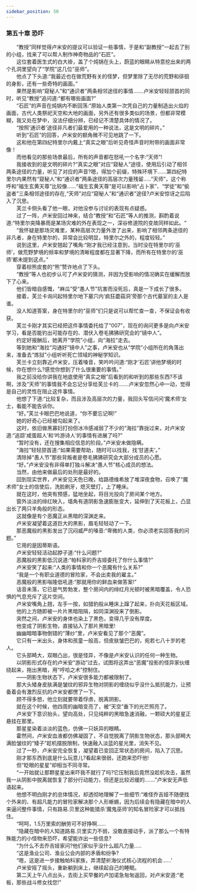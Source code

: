 ```yaml
---
sidebar_position: 50
---
```

### 第五十章 恐吓  


　　“教授”同样觉得卢米安的提议可以验证一些事情，于是和“副教授”一起去了别的小组，找来了可以帮人制作神奇物品的“石匠”。  
　　这位套着医生式的白大褂，盖了个炖锅在头上，蔚蓝的眼睛从特意挖出来的两个孔洞里望向了“学院”这几位“巫师”。  
　　他点了下头道:“我最近也在做荒野有关的怪梦，但梦里除了无尽的荒野和徘徊的身影，还有一些奇特的画面。”  
　　果然是影响“窥秘人”和“通识者”两条相邻途径的事情…….卢米安轻轻颔首的同时，听见“教授”追问道:“都有哪些画面?”  
　　“石匠”的声音在炖锅内不断回荡:“原始人类第一次凭自己的力量制造出火焰的画面，古代人类祭祀天空和大地的画面，另外还有很多类似的场景，但都非常模糊，我又处在梦中，没法仔细分辨，已经记不清楚具体的情况了。  
　　“按照‘通识者’途径非凡者们最爱用的一种说法，这是文明的碎片。”  
　　听到“石匠”的回答，卢米安的额角微不可见地跳了一下。  
　　这和他在第四纪特里尔内戴上“真实之眼”后听见奇怪声音时附带的画面非常像！  
　　而他看见的那些场景最后，所有的声音都在怒吼一个名字:“天师”!  
　　我接收到的是文明的碎片?“真实之眼”对应“窥秘人”途径，使用后引动了相邻两条途径的力量，听见了对应的声音?嗯，得加个前缀，特殊环境下......第四纪特里尔内果然有“窥秘人”和“通识者”两条途径的高层次力量残留.....“天师”，这个称呼和“福生玄黄天尊”比较像...…“福生玄黄天尊”是可以影响“占卜家”、“学徒”和“偷盗者”三条相邻途径的存在,“天师”对应“窥秘人”和“通识者”途径?卢米安惊讶之后陷入了沉思。  
　　芙兰卡侧头看了他一眼，对他没参与讨论的表现有点疑惑。  
　　过了一阵，卢米安回过神来，结合“教授”和“石匠”等人的推测，斟酌着说道:“特里尔突降暴雨是某场灾难的外在表现之一，深谷修道院的变故同样如此。“  
　　“我怀疑是那场灾难里，某种高层次力量外泄了出来，影响了相邻两条途径的非凡者，身在特里尔的，异常会比较明显，特里尔之外的，程度较轻。”  
　　说到这里，卢米安翘起了嘴角:“刚才我已经注意到，当时没在特里尔的‘巫师’，做荒野梦境的频率和梦境的清晰程度都在显著下降，而所有在特里尔的‘巫师’都未提到这点。”  
　　穿着棕熊皮套的“熊”赞许地点了下头。  
　　“教授”等人也初步认可了卢米安的猜测，并因为受影响的情况确实在缓解而放下了心来。  
　　他们皆暗自感慨，“麻瓜”受“愚人节”坑害而没死后，真是一下成长了很多。  
　　接着，芙兰卡询问起特里尔地下墓穴内‘疯狂蘑菇洞’旁那个古代墓室的主人是谁。  
　　没人知道答案，身在特里尔的“巫师”们只是说可以帮忙查一查，不保证会有收获。  
　　芙兰卡刚才其实已经把这件事情委托给了“007”，现在的询问更多是向卢米安学习，看是否能钓出可能存在的、潜伏入卷毛狒狒研究会的“镜中人”。  
　　约定好报酬后，她离开“学院”小组，向“海拉”走去。  
　　等到她和“海拉”沟通好“镜中人”之事，卢米安也从“学院”小组所在的角落出来，准备去“炼狱”小组听听死亡领域的神秘学知识。  
　　芙兰卡立刻靠近卢米安，压着嗓音，笑吟吟问道:“刚才‘石匠’讲他梦境的时候，你在想什么?感觉你想到了什么很重要的事情。”  
　　我之前没给你讲我在地底使用“真实之眼”后看到的和听到的那些东西?不该啊，涉及“天师”的事情我不会忘记分享给芙兰卡的…….卢米安忽然心中一动，觉得是自己的灵性在阻止这件事情。  
　　他想了下道:“比较复杂，而且涉及高层次的力量，我回头写信问问‘魔术师’女士，看能不能告诉你。  
　　“好。”芙兰卡眼巴巴地说道，“你不要忘记啊!”  
　　她的好奇心已经被勾起来了。  
　　这时，依旧做黑寡妇打扮但冰冷感减弱了不少的“海拉”靠拢过来，对卢米安道:“追踪‘咸蛋超人’和‘吟游诗人’的事情有进展了吗?”  
　　“暂时没有，还在搜集相应信息的阶段。”卢米安未做隐瞒。  
　　“海拉”轻轻颔首道:“如果需要帮助，随时可以找我，找‘甘道夫’。”  
　　清除掉“愚人节”那些背叛者是卷毛狒狒研究会大部分成员的心愿。  
　　“好。”卢米安没有非得单打独斗解决“愚人节”核心成员的想法。  
　　当然，由他来做最后的处刑是最好的。  
　　回到现实世界，卢米安见天色已晚，给路德维希放了堆深夜食物，召唤了“魔术师”女士的信使后，洗脸刷牙，熄灭壁灯，上了睡床。  
　　就在这时，他突有预感，猛地坐起，将目光投向了房间某个地方。  
　　窗外淡淡的绯红映入，墙角有道阴影急速膨胀变大，延伸到了天花板上，凸显出长了两只羊角般的形态。  
　　这就像是有个恶魔正从黑暗的深渊走来。  
　　卢米安凝望着这道巨大的黑影，眉毛轻轻动了一下。  
　　那恶魔般的黑影发出了沉闷威严的嗓音:“卑微的人类，你必须老实回答我的问题。”  
　　它用的是因蒂斯语。  
　　卢米安轻轻活动起脖子道:“什么问题?”  
　　恶魔般的黑影低沉说道:“帕科家的乔吉娅委托了你什么事情?”  
　　卢米安笑了起来:“人类的事情和你一个恶魔有什么关系?”  
　　“我是一个有职业道德的冒险家，不会出卖我的雇主。”  
　　恶魔般的黑影嗡隆低吼道:“那就用你的鲜血来做答案!”  
　　话音未落，它已是气势勃发，整个房间内的绯红月光顿时被黑暗覆盖，令人恐惧的气息充斥了这片空间。  
　　卢米安嘴角上翘，左手一按，如猎豹般从睡床上蹿了起来，扑向天花板区域。  
　　他的上方随即被一片片黑暗阻隔，如同深渊投来了倒影。  
　　突然之间，卢米安的身体也染上了黑色，变得几乎没有厚度。  
　　他变成了阴影生物，直接钻入了那片黑暗里!  
　　幽幽暗暗事物倒错的“薄纱”里，卢米安看见了那个“恶魔”。  
　　它只有一米出头，身体和孩童一般高，但皮肤皱巴巴的，宛若七八十岁的老人。  
　　它头部畸大，双眼凸出，很是怪异，不像是卢米安认识的任何一种生物。  
　　以阴影形式存在的卢米安“游动”过去，试图将这弄出“恶魔”投影的怪异家伙缠绕起来，拖出黑暗，用“哼哈之术”控制住。  
　　——阴影生物状态下，卢米安很多能力都被限制了。  
　　那大头矮身皮肤满是皱纹的邪异生物对阴影的缠绕似乎没什么抵抗能力，让预备着会有激烈反抗的卢米安都愣了一下。  
　　顾不得多想，他立刻就要带着俘虏，脱离阴影。  
　　就在这个时候，他四周的幽暗变亮了，被“天空”垂下的光芒照亮了。  
　　卢米安下意识抬头，望向高处，只见纯粹的黑暗急速消融，一颗硕大的星星正悬挂在那里。  
　　那星星染着淡淡的蓝色，仿佛一只妖异的眼睛。  
　　霍然间，卢米安血液都仿佛凝固了，不自觉脱离了阴影生物状态，那头部畸大满脸皱纹的“矮子”趁机摆脱限制，快速融入淡蓝的星光里，消失不见。  
　　过了一秒，卢米安完全恢复，凝望着已变回正常状态的房间，陷入了沉思。  
　　刚才那东西到底是什么玩意儿?看起来很弱，还跑来恐吓他!  
　　但“眨眼的星星”却相当不同寻常。  
　　“一开始就让那颗星星出来吓我不就行了吗?它压制我后竟然没趁机攻击，虽然我一从阴影中脱离就恢复了部分行动能力，但还是比较迟缓的.……”卢米安无声低语起来。  
　　他想不明白刚才的总体情况，却透彻地理解了一些细节:“难怪乔吉娅不随便找个外来的、有超凡能力的冒险家解决那个人形蜥蜴，因为后续会有隐藏在暗中的人来逼问整件事情，只有路易.贝里这种能猎杀‘魔鬼巫师’的知名冒险家才可以抵挡住。  
　　“呵呵，1.5万里索的酬劳可不好挣啊......  
　　“隐藏在暗中的人知道路易.贝里实力不弱，没敢直接动手，派了那么一个有特殊能力的小怪物来恐吓，希望能诈出一些信息?  
　　“为什么不去乔吉娅家问?他们家似乎没什么超凡力量.....  
　　“这是渔业公司、渔业公会内部的矛盾和纷争?  
　　“嗯，这是进一步接触帕科家族，弄清楚祈海仪式核心流程的机会..….’  
　　卢米安摇了摇头，重新躺到床上，继续起自己的睡眠。  
　　第二天上午八点出头，去街上买早餐的卢加诺急匆匆返回，对卢米安道:“老板，那些战斗修女找您!”  
